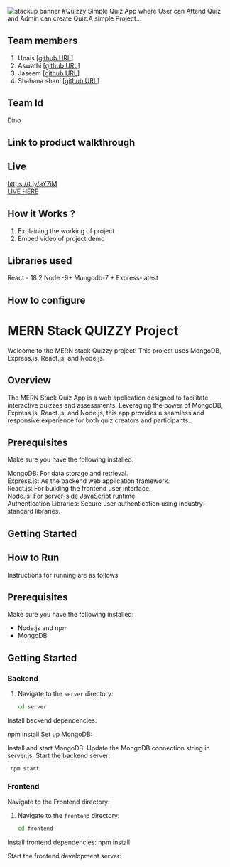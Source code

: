 ![stackup banner](https://github.com/uncode11/sample/assets/127462092/ca27e233-ff3b-4830-add4-57658152f341)
#Quizzy
Simple Quiz App where User can Attend Quiz and Admin can create Quiz.A simple Project...
## Team members
1. Unais [[github URL](https://github.com/uncode11)]
2. Aswathi [[github URL](https://github.com/Aswathivalsan)]
3. Jaseem [[github URL](https://github.com/JASEEMCTR)]
4. Shahana shani [[github URL](https://github.com/Shahanashani)]
## Team Id
Dino
## Link to product walkthrough
## Live
https://t.ly/aY7iM  <br>
[LIVE HERE](https://t.ly/aY7iM)

## How it Works ?
1. Explaining the working of project
2. Embed video of project demo
## Libraries used
React - 18.2
Node -9+
Mongodb-7 +
Express-latest
## How to configure
# MERN Stack QUIZZY Project

Welcome to the MERN stack Quizzy project! This project uses MongoDB, Express.js, React.js, and Node.js.


## Overview

The MERN Stack Quiz App is a web application designed to facilitate interactive quizzes and assessments. Leveraging the power of MongoDB, Express.js, React.js, and Node.js, this app provides a seamless and responsive experience for both quiz creators and participants..

## Prerequisites

Make sure you have the following installed:

MongoDB: For data storage and retrieval.<br>
Express.js: As the backend web application framework.<br>
React.js: For building the frontend user interface.<br>
Node.js: For server-side JavaScript runtime.<br>
Authentication Libraries: Secure user authentication using industry-standard libraries.<br>


## Getting Started


## How to Run
Instructions for running are as follows
   

## Prerequisites

Make sure you have the following installed:

- Node.js and npm
- MongoDB

## Getting Started

### Backend

1. Navigate to the `server` directory:
   ```bash
   cd server
Install backend dependencies:


npm install
Set up MongoDB:

Install and start MongoDB.
Update the MongoDB connection string in server.js.
Start the backend server:
 
     npm start

### Frontend

Navigate to the Frontend directory:
1. Navigate to the `frontend` directory:
   ```bash
   cd frontend

Install frontend dependencies:
npm install


Start the frontend development server:




